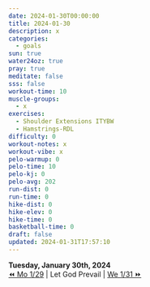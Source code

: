 ```yaml
---
date: 2024-01-30T00:00:00
title: 2024-01-30
description: x
categories:
  - goals
sun: true
water24oz: true
pray: true
meditate: false
sss: false
workout-time: 10
muscle-groups:
  - x
exercises:
  - Shoulder Extensions ITYBW
  - Hamstrings-RDL
difficulty: 0
workout-notes: x
workout-vibe: x
pelo-warmup: 0
pelo-time: 10
pelo-kj: 0
pelo-avg: 202
run-dist: 0
run-time: 0
hike-dist: 0
hike-elev: 0
hike-time: 0
basketball-time: 0
draft: false
updated: 2024-01-31T17:57:10
---
```


**Tuesday, January 30th, 2024**  
[⏪ Mo 1/29](goals/2024-01-29) | Let God Prevail | [We 1/31 ⏩](goals/2024-01-31)
